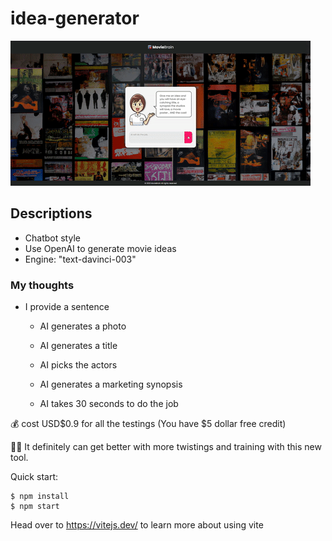 # idea-generator

![Alt text](<images/AI generate movie ideas.gif>)

## Descriptions

- Chatbot style
- Use OpenAI to generate movie ideas
- Engine: "text-davinci-003"

### My thoughts

- I provide a sentence

  - AI generates a photo

  - AI generates a title

  - AI picks the actors

  - AI generates a marketing synopsis

  - AI takes 30 seconds to do the job

💰 cost USD$0.9 for all the testings (You have $5 dollar free credit)

💁‍♀️ It definitely can get better with more twistings and training with this new tool.

Quick start:

```
$ npm install
$ npm start
```

Head over to https://vitejs.dev/ to learn more about using vite
